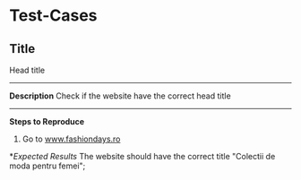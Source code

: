 # Test-Cases

## Title
Head title

----------------------
**Description**
Check if the website have the correct head title


-----------------------------------

**Steps to Reproduce**
1. Go to www.fashiondays.ro

**Expected Results*
The website should have the correct title "Colectii de moda pentru femei";
